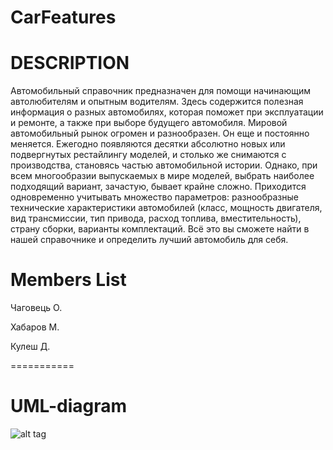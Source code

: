 CarFeatures
====================


DESCRIPTION 
============


   Автомобильный справочник предназначен для помощи начинающим автолюбителям и опытным водителям. Здесь содержится полезная информация о разных автомобилях, которая поможет при эксплуатации и ремонте, а также при выборе будущего автомобиля. Мировой автомобильный рынок огромен и разнообразен. Он еще и постоянно меняется. Ежегодно появляются десятки абсолютно новых или подвергнутых рестайлингу моделей, и столько же снимаются с производства, становясь частью автомобильной истории.
   Однако, при всем многообразии выпускаемых в мире моделей, выбрать наиболее подходящий вариант, зачастую, бывает крайне сложно. Приходится одновременно учитывать множество параметров: разнообразные технические характеристики автомобилей (класс, мощность двигателя, вид трансмиссии, тип привода, расход топлива, вместительность), страну сборки, варианты комплектаций. Всё это вы сможете найти в нашей справочнике и определить лучший автомобиль для себя.



Members List
============

Чаговець О.

Хабаров М.

Кулеш Д.

===========

UML-diagram
==========

![alt tag](CarFeatures.png )
